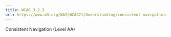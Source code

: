 ```yaml
---
title: WCAG 3.2.3
url: https://www.w3.org/WAI/WCAG21/Understanding/consistent-navigation.html
---
```

Consistent Navigation (Level AA)
